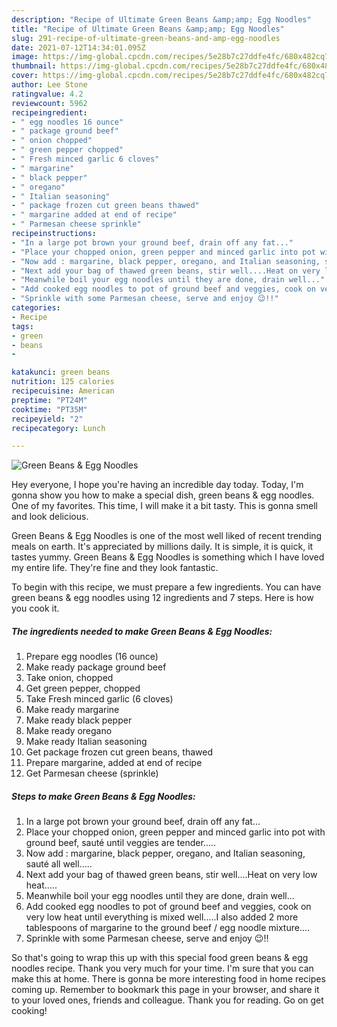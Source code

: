 ```yaml
---
description: "Recipe of Ultimate Green Beans &amp;amp; Egg Noodles"
title: "Recipe of Ultimate Green Beans &amp;amp; Egg Noodles"
slug: 291-recipe-of-ultimate-green-beans-and-amp-egg-noodles
date: 2021-07-12T14:34:01.095Z
image: https://img-global.cpcdn.com/recipes/5e28b7c27ddfe4fc/680x482cq70/green-beans-egg-noodles-recipe-main-photo.jpg
thumbnail: https://img-global.cpcdn.com/recipes/5e28b7c27ddfe4fc/680x482cq70/green-beans-egg-noodles-recipe-main-photo.jpg
cover: https://img-global.cpcdn.com/recipes/5e28b7c27ddfe4fc/680x482cq70/green-beans-egg-noodles-recipe-main-photo.jpg
author: Lee Stone
ratingvalue: 4.2
reviewcount: 5962
recipeingredient:
- " egg noodles 16 ounce"
- " package ground beef"
- " onion chopped"
- " green pepper chopped"
- " Fresh minced garlic 6 cloves"
- " margarine"
- " black pepper"
- " oregano"
- " Italian seasoning"
- " package frozen cut green beans thawed"
- " margarine added at end of recipe"
- " Parmesan cheese sprinkle"
recipeinstructions:
- "In a large pot brown your ground beef, drain off any fat..."
- "Place your chopped onion, green pepper and minced garlic into pot with ground beef, sauté until veggies are tender....."
- "Now add : margarine, black pepper, oregano, and Italian seasoning, sauté all well....."
- "Next add your bag of thawed green beans, stir well....Heat on very low heat....."
- "Meanwhile boil your egg noodles until they are done, drain well..."
- "Add cooked egg noodles to pot of ground beef and veggies, cook on very low heat until everything is mixed well.....I also added 2 more tablespoons of margarine to the ground beef / egg noodle mixture...."
- "Sprinkle with some Parmesan cheese, serve and enjoy 😉!!"
categories:
- Recipe
tags:
- green
- beans
- 

katakunci: green beans  
nutrition: 125 calories
recipecuisine: American
preptime: "PT24M"
cooktime: "PT35M"
recipeyield: "2"
recipecategory: Lunch

---
```



![Green Beans &amp; Egg Noodles](https://img-global.cpcdn.com/recipes/5e28b7c27ddfe4fc/680x482cq70/green-beans-egg-noodles-recipe-main-photo.jpg)

Hey everyone, I hope you're having an incredible day today. Today, I'm gonna show you how to make a special dish, green beans &amp; egg noodles. One of my favorites. This time, I will make it a bit tasty. This is gonna smell and look delicious.

Green Beans &amp; Egg Noodles is one of the most well liked of recent trending meals on earth. It's appreciated by millions daily. It is simple, it is quick, it tastes yummy. Green Beans &amp; Egg Noodles is something which I have loved my entire life. They're fine and they look fantastic.




To begin with this recipe, we must prepare a few ingredients. You can have green beans &amp; egg noodles using 12 ingredients and 7 steps. Here is how you cook it.

<!--inarticleads1-->

##### The ingredients needed to make Green Beans &amp; Egg Noodles:

1. Prepare  egg noodles (16 ounce)
1. Make ready  package ground beef
1. Take  onion, chopped
1. Get  green pepper, chopped
1. Take  Fresh minced garlic (6 cloves)
1. Make ready  margarine
1. Make ready  black pepper
1. Make ready  oregano
1. Make ready  Italian seasoning
1. Get  package frozen cut green beans, thawed
1. Prepare  margarine, added at end of recipe
1. Get  Parmesan cheese (sprinkle)




<!--inarticleads2-->

##### Steps to make Green Beans &amp; Egg Noodles:

1. In a large pot brown your ground beef, drain off any fat...
1. Place your chopped onion, green pepper and minced garlic into pot with ground beef, sauté until veggies are tender.....
1. Now add : margarine, black pepper, oregano, and Italian seasoning, sauté all well.....
1. Next add your bag of thawed green beans, stir well....Heat on very low heat.....
1. Meanwhile boil your egg noodles until they are done, drain well...
1. Add cooked egg noodles to pot of ground beef and veggies, cook on very low heat until everything is mixed well.....I also added 2 more tablespoons of margarine to the ground beef / egg noodle mixture....
1. Sprinkle with some Parmesan cheese, serve and enjoy 😉!!




So that's going to wrap this up with this special food green beans &amp; egg noodles recipe. Thank you very much for your time. I'm sure that you can make this at home. There is gonna be more interesting food in home recipes coming up. Remember to bookmark this page in your browser, and share it to your loved ones, friends and colleague. Thank you for reading. Go on get cooking!
